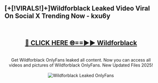 <h2>[+[!VIRALS!]+]Wildforblack Leaked Video Viral On Social X Trending Now - kxu6y</h2>
<br>
<div align="center">
<h2><a href="https://libra.edu.pl?Wildforblack" rel="nofollow">🔴 CLICK HERE 🌐==►► Wildforblack</a></h2>
<br>
Get Wildforblack OnlyFans leaked all content. Now you can access all videos and pictures of Wildforblack OnlyFans. New Updated Files 2025!
<br>
<br>
<a href="https://libra.edu.pl?Wildforblack" rel="nofollow" data-target="animated-image.originalLink"><img src="https://i.ibb.co.com/WyWwxjT/player-gif2.gif" alt="Wildforblack Leaked OnlyFans" style="max-width: 100%; display: inline-block;" data-target="animated-image.originalImage"></a>
</div>
<br>